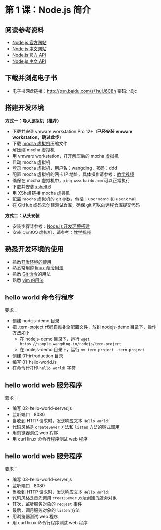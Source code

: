# 第 1 课：Node.js 简介

## 阅读参考资料

- [Node.js 官方网站](https://nodejs.org/)
- [Node.js 中文网站](http://nodejs.cn/)
- [Node.js 官方 API](https://nodejs.org/dist/latest-v8.x/docs/api/)
- [Node.js 中文 API](http://nodejs.cn/api/)

## 下载并浏览电子书

- 电子书网盘链接：http://pan.baidu.com/s/1nuU6C8h 密码: h6jc

## 搭建开发环境

**方式一：导入虚拟机（推荐）**

- 下载并安装 vmware workstation Pro 12+（**已经安装 vmware workstation，跳过此步**）
- 下载 [mocha 虚拟机](http://pan.baidu.com/s/1o8a3E3o)压缩文件
- 解压缩 mocha 虚拟机
- 用 vmware workstation，打开解压后的 mocha 虚拟机
- 启动 mocha 虚拟机
- 登录 mocha 虚拟机，用户名：wangding，密码：ddd
- 配置 mocha 虚拟机的网卡 IP 地址，具体操作请参考：[教学视频](https://www.bilibili.com/video/bv1iy4y1y7hm)
- 确保在 mocha 虚拟机中，`ping www.baidu.com` 可以正常执行
- 下载并安装 [xshell 6](https://www.netsarang.com/zh/free-for-home-school/)
- 用 XShell 链接 mocha 虚拟机
- 配置 mocha 虚拟机的 git 参数，包括：user.name 和 user.email
- 在 GitHub 或码云创建测试仓库，确保 git 可以向远程仓库提交代码

**方式二：从头安装**

- 安装步骤请参考：[Node.js 开发环境搭建](setup-dev-env.html)
- 安装 CentOS 虚拟机，请参考：[教学视频](http://edu.51cto.com/center/course/lesson/index?id=166501)

## 熟悉开发环境的使用

- 熟悉[开发环境的使用](./env-manual.md)
- 熟悉常用的 [linux 命令用法](https://note.wangding.in/linux/centos.html)
- 熟悉 [Git 命令](https://note.wangding.in/office/git.html)的用法
- 熟悉 [vim 的用法](https://note.wangding.in/office/vim.html)

## hello world 命令行程序

要求：
- 创建 nodejs-demo 目录
- 把 .tern-project 代码自动补全配置文件，放到 nodejs-demo 目录下，操作方法如下：
  - 在 nodejs-demo 目录下，运行 `wget https://sample.wangding.in/nodejs/tern-project`
  - 在 nodejs-demo 目录下，运行 `mv tern-project .tern-project`
- 创建 01-introduction 目录
- 编写 01-hello-world.js
- 在命令行打印 `hello world!` 字符

## hello world web 服务程序

要求：
- 编写 02-hello-world-server.js
- 监听端口：8080
- 当收到 HTTP 请求时，发送响应文本 `Hello world!`
- 代码风格是 `createSever` 方法和 `listen` 方法的链式调用
- 用浏览器测试 web 程序
- 用 curl linux 命令行程序测试 web 程序

## hello world web 服务程序

要求：
- 编写 03-hello-world-server.js
- 监听端口：8080
- 当收到 HTTP 请求时，发送响应文本 `Hello world!`
- 代码风格是首先调用 `createSever` 方法创建的服务对象
- 其次，监听服务对象的 `request` 事件
- 最后，调用服务对象的 `listen` 方法
- 用浏览器测试 web 程序
- 用 curl linux 命令行程序测试 web 程序
